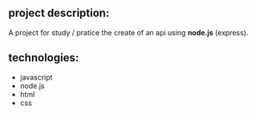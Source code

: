 ## project description:

A project for study / pratice the create of an api using **node.js** (express).

## technologies: 
+ javascript
+ node.js
+ html
+ css
